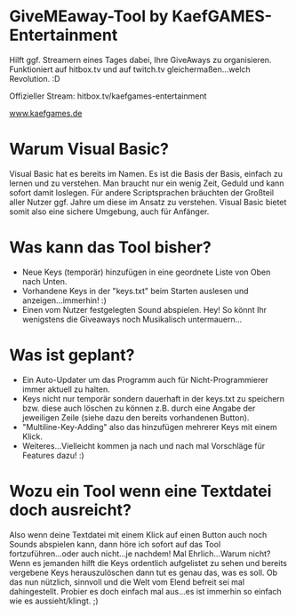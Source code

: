 # GiveMEaway-Tool by KaefGAMES-Entertainment
Hilft ggf. Streamern eines Tages dabei, Ihre GiveAways zu organisieren. 
Funktioniert auf hitbox.tv und auf twitch.tv gleichermaßen...welch Revolution. :D

Offizieller Stream:
hitbox.tv/kaefgames-entertainment

www.kaefgames.de

# Warum Visual Basic?
Visual Basic hat es bereits im Namen. Es ist die Basis der Basis, einfach zu lernen und zu verstehen. Man braucht nur ein wenig Zeit, Geduld und kann sofort damit loslegen. Für andere Scriptsprachen bräuchten der Großteil aller Nutzer ggf. Jahre um diese im Ansatz zu verstehen. Visual Basic bietet somit also eine sichere Umgebung, auch für Anfänger.

# Was kann das Tool bisher?
- Neue Keys (temporär) hinzufügen in eine geordnete Liste von Oben nach Unten.
- Vorhandene Keys in der "keys.txt" beim Starten auslesen und anzeigen...immerhin! :)
- Einen vom Nutzer festgelegten Sound abspielen. Hey! So könnt Ihr wenigstens die Giveaways noch Musikalisch untermauern...

# Was ist geplant?
- Ein Auto-Updater um das Programm auch für Nicht-Programmierer immer aktuell zu halten.
- Keys nicht nur temporär sondern dauerhaft in der keys.txt zu speichern bzw. diese auch löschen zu können z.B. durch eine Angabe der jeweiligen Zeile (siehe dazu den bereits vorhandenen Button).
- "Multiline-Key-Adding" also das hinzufügen mehrerer Keys mit einem Klick.
- Weiteres...Vielleicht kommen ja nach und nach mal Vorschläge für Features dazu! :)

# Wozu ein Tool wenn eine Textdatei doch ausreicht?
Also wenn deine Textdatei mit einem Klick auf einen Button auch noch Sounds abspielen kann, dann höre ich sofort auf das Tool fortzuführen...oder auch nicht...je nachdem! Mal Ehrlich...Warum nicht? Wenn es jemanden hilft die Keys ordentlich aufgelistet zu sehen und bereits vergebene Keys herauszulöschen dann tut es genau das, was es soll. Ob das nun nützlich, sinnvoll und die Welt vom Elend befreit sei mal dahingestellt. Probier es doch einfach mal aus...es ist immerhin so einfach wie es aussieht/klingt. ;)
